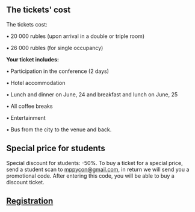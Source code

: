## The tickets' cost

The tickets cost:

• 20 000 rubles (upon arrival in a double or triple room)

• 26 000 rubles (for single occupancy) 

<b>Your ticket includes:</b>

• Participation in the conference (2 days)
	
• Hotel accommodation
	
• Lunch and dinner on June, 24 and breakfast and lunch on June, 25
	
• All coffee breaks
	
• Entertainment
	
• Bus from the city to the venue and back.
	
## Special price for students
	
Special discount for students: -50%. To buy a ticket for a special price, send a student scan to mppycon@gmail.com, in return we will send you a promotional code. After entering this code, you will be able to buy a discount ticket.


## [Registration](https://pycon.ru/2019/en/register/)
